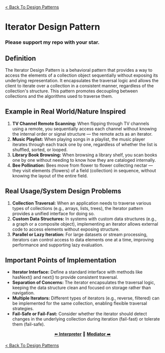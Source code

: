 [< Back To Design Patterns](../../../)

# Iterator Design Pattern
### Please support my repo with your star.

## Definition
The Iterator Design Pattern is a behavioral pattern that provides a way to access the elements of a collection object sequentially without exposing its underlying representation. It encapsulates the traversal logic and allows the client to iterate over a collection in a consistent manner, regardless of the collection's structure. This pattern promotes decoupling between collections and the algorithms used to traverse them.

## Example in Real World/Nature Inspired
1. **TV Channel Remote Scanning:** When flipping through TV channels using a remote, you sequentially access each channel without knowing the internal order or signal structure — the remote acts as an iterator.
2. **Music Playlist:** When playing songs in a playlist, the music player iterates through each track one by one, regardless of whether the list is shuffled, sorted, or looped.
3. **Library Book Browsing:** When browsing a library shelf, you scan books one by one without needing to know how they are cataloged internally.
4. **Bee Pollination:** Bees move from flower to flower collecting nectar — they visit elements (flowers) of a field (collection) in sequence, without knowing the layout of the entire field.

## Real Usage/System Design Problems
1. **Collection Traversal:** When an application needs to traverse various types of collections (e.g., arrays, lists, trees), the Iterator pattern provides a unified interface for doing so.
2. **Custom Data Structures:** In systems with custom data structures (e.g., a graph or a composite object), implementing an iterator allows external code to access elements without exposing structure.
3. **Parallel or Lazy Iteration:** For large datasets or stream processing, iterators can control access to data elements one at a time, improving performance and supporting lazy evaluation.

## Important Points of Implementation
- **Iterator Interface:** Define a standard interface with methods like hasNext() and next() to provide consistent traversal.
- **Separation of Concerns:** The iterator encapsulates the traversal logic, keeping the data structure clean and focused on storage rather than navigation.
- **Multiple Iterators:** Different types of iterators (e.g., reverse, filtered) can be implemented for the same collection, enabling flexible traversal strategies.
- **Fail-Safe or Fail-Fast:** Consider whether the iterator should detect changes in the underlying collection during iteration (fail-fast) or tolerate them (fail-safe).

<p align="center">
  <a href="../../behavioral/interpreter">⬅️ <strong>Interpreter</strong></a>
  🔸
  <a href="../../behavioral/mediator"><strong>Mediator</strong> ➡️</a>
</p>

[< Back To Design Patterns](../../../)
